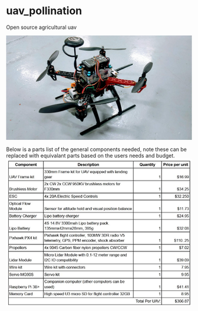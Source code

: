 # uav_pollination
Open source agricultural uav 

<img src="https://github.com/ducati-748/uav_pollination/blob/f15ff90de3834e43ba4d2dd499e91747f48af6a1/images/drone2.jpg">

Below is a parts list of the general components needed, note these can be replaced with equivalant parts based on the users needs and budget.
<img src="https://github.com/ducati-748/uav_pollination/blob/b1611374fa8e634344bf9eeaa881ec9e8b1d9ec2/images/parts%20list.JPG">

<img src="">

